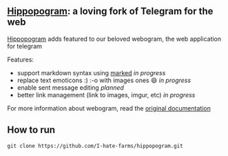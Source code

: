 ## [Hippopogram](http://i-hate-farms.github.io/hippopogram): a loving fork of Telegram for the web

[Hippopogram](http://i-hate-farms.github.io/hippopogram) adds featured to our beloved webogram, the web application for telegram

Features: 
  - support markdown syntax using [marked](https://github.com/chjj/marked) *in progress*
  - replace text emoticons :) :-o with images ones :smile: *in progress*
  - enable sent message editing *planned*
  - better link management (link to images, imgur, etc) *in progress*

For more information about webogram, read the [original documentation](README-ori.md)

## How to run 

``` 
git clone https://github.com/I-hate-farms/hippopogram.git
```
